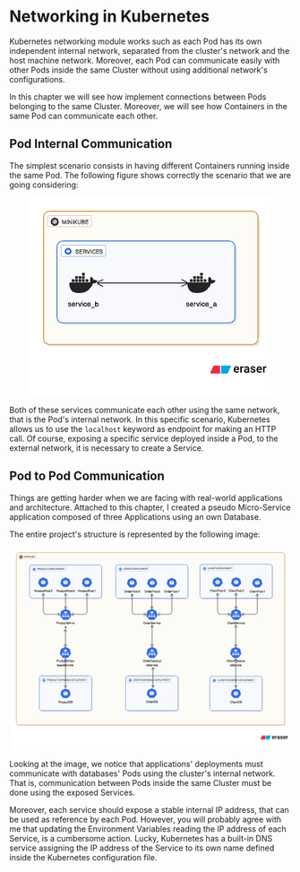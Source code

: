 # Networking in Kubernetes

Kubernetes networking module works such as each Pod has its own independent internal network, separated from the cluster's network and the host machine network. Moreover, each Pod can communicate easily with other Pods inside the same Cluster without using additional network's configurations.

In this chapter we will see how implement connections between Pods belonging to the same Cluster. Moreover, we will see how Containers in the same Pod can communicate each other.

## Pod Internal Communication

The simplest scenario consists in having different Containers running inside the same Pod. The following figure shows correctly the scenario that we are going considering:

<div style="width: 100%; display: flex; justify-content: center; margin: 1em 0em">
    <img style="max-width: 500px" src="../assets/8. Kubernetes Networking/internal-pod-communication.png" alt="Internal Pod Communication"/>
</div>

Both of these services communicate each other using the same network, that is the Pod's internal network. In this specific scenario, Kubernetes allows us to use the `localhost` keyword as endpoint for making an HTTP call. Of course, exposing a specific service deployed inside a Pod, to the external network, it is necessary to create a Service.

## Pod to Pod Communication

Things are getting harder when we are facing with real-world applications and architecture. Attached to this chapter, I created a pseudo Micro-Service application composed of three Applications using an own Database.

The entire project's structure is represented by the following image:

<div style="width: 100%; display: flex; justify-content: center; margin: 1em 0em">
    <img style="max-width: 500px" src="../assets/8. Kubernetes Networking/project-architecture.png" alt="Project Architecture"/>
</div>

Looking at the image, we notice that applications' deployments must communicate with databases' Pods using the cluster's internal network. That is, communication between Pods inside the same Cluster must be done using the exposed Services.

Moreover, each service should expose a stable internal IP address, that can be used as reference by each Pod. However, you will probably agree with me that updating the Environment Variables reading the IP address of each Service, is a cumbersome action. Lucky, Kubernetes has a built-in DNS service assigning the IP address of the Service to its own name defined inside the Kubernetes configuration file.
